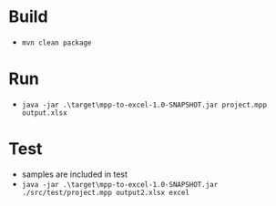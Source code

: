 # Build
- `mvn clean package`

# Run
- `java -jar .\target\mpp-to-excel-1.0-SNAPSHOT.jar project.mpp output.xlsx`

# Test
- samples are included in test
- `java -jar .\target\mpp-to-excel-1.0-SNAPSHOT.jar ./src/test/project.mpp output2.xlsx excel
  `